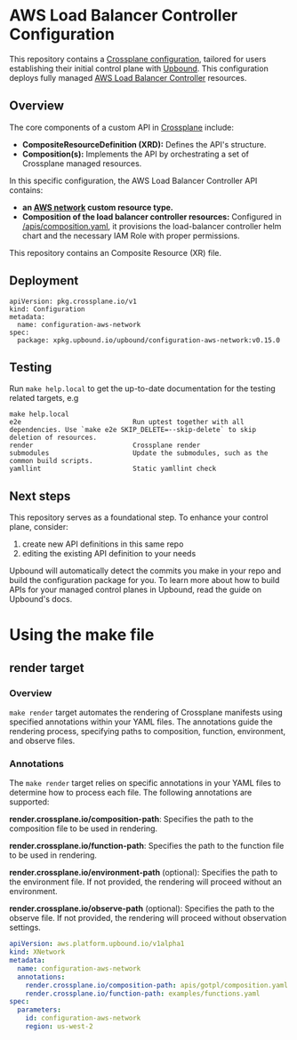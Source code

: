 # AWS Load Balancer Controller Configuration


This repository contains a [Crossplane configuration](https://docs.crossplane.io/latest/concepts/packages/#configuration-packages), tailored for users establishing their initial control plane with [Upbound](https://cloud.upbound.io). This configuration deploys fully managed [AWS Load Balancer Controller](https://kubernetes-sigs.github.io/aws-load-balancer-controller/latest/) resources.

## Overview

The core components of a custom API in [Crossplane](https://docs.crossplane.io/latest/getting-started/introduction/) include:

- **CompositeResourceDefinition (XRD):** Defines the API's structure.
- **Composition(s):** Implements the API by orchestrating a set of Crossplane managed resources.

In this specific configuration, the AWS Load Balancer Controller API contains:

- **an [AWS network](/apis/definition.yaml) custom resource type.**
- **Composition of the load balancer controller resources:** Configured in [/apis/composition.yaml](/apis/composition.yaml), it provisions the load-balancer controller helm chart and the necessary IAM Role with proper permissions.

This repository contains an Composite Resource (XR) file.

## Deployment

```shell
apiVersion: pkg.crossplane.io/v1
kind: Configuration
metadata:
  name: configuration-aws-network
spec:
  package: xpkg.upbound.io/upbound/configuration-aws-network:v0.15.0
```

## Testing

Run `make help.local` to get the up-to-date documentation for the testing
related targets, e.g

```shell
make help.local
e2e                            Run uptest together with all dependencies. Use `make e2e SKIP_DELETE=--skip-delete` to skip deletion of resources.
render                         Crossplane render
submodules                     Update the submodules, such as the common build scripts.
yamllint                       Static yamllint check
```

## Next steps

This repository serves as a foundational step. To enhance your control plane, consider:

1. create new API definitions in this same repo
2. editing the existing API definition to your needs


Upbound will automatically detect the commits you make in your repo and build the configuration package for you. To learn more about how to build APIs for your managed control planes in Upbound, read the guide on Upbound's docs.

# Using the make file
## render target
### Overview
`make render` target automates the rendering of Crossplane manifests using specified annotations within your YAML files.
The annotations guide the rendering process, specifying paths to composition, function, environment, and observe files.

### Annotations
The `make render` target relies on specific annotations in your YAML files to determine how to process each file.
The following annotations are supported:

**render.crossplane.io/composition-path**: Specifies the path to the composition file to be used in rendering.

**render.crossplane.io/function-path**: Specifies the path to the function file to be used in rendering.

**render.crossplane.io/environment-path** (optional): Specifies the path to the environment file. If not provided, the rendering will proceed without an environment.

**render.crossplane.io/observe-path** (optional): Specifies the path to the observe file. If not provided, the rendering will proceed without observation settings.

```yaml
apiVersion: aws.platform.upbound.io/v1alpha1
kind: XNetwork
metadata:
  name: configuration-aws-network
  annotations:
    render.crossplane.io/composition-path: apis/gotpl/composition.yaml
    render.crossplane.io/function-path: examples/functions.yaml
spec:
  parameters:
    id: configuration-aws-network
    region: us-west-2
```
